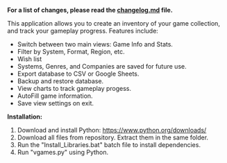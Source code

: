 <b> For a list of changes, please read the [changelog.md](changelog.md) file.</b>

This application allows you to create an inventory of your game collection, and track your gameplay progress. Features include:
- Switch between two main views: Game Info and Stats.
- Filter by System, Format, Region, etc.
- Wish list
- Systems, Genres, and Companies are saved for future use.
- Export database to CSV or Google Sheets.
- Backup and restore database.
- View charts to track gameplay progess.
- AutoFill game information.
- Save view settings on exit.

<b>Installation:</b>

1. Download and install Python: https://www.python.org/downloads/
2. Download all files from repository. Extract them in the same folder.
3. Run the "Install_Libraries.bat" batch file to install dependencies.
4. Run "vgames.py" using Python.
